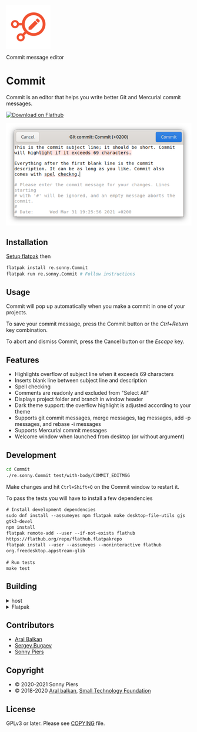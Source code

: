 <img style="vertical-align: middle;" src="data/icons/re.sonny.Commit.svg" width="120" height="120">

Commit message editor

# Commit

Commit is an editor that helps you write better Git and Mercurial commit messages.

<a href='https://flathub.org/apps/details/re.sonny.Commit'><img width='180' height='60' alt='Download on Flathub' src='https://flathub.org/assets/badges/flathub-badge-en.svg'/></a>

![screenshot](data/screenshot.png)

## Installation

[Setup flatpak](https://flatpak.org/setup/) then

```sh
flatpak install re.sonny.Commit
flatpak run re.sonny.Commit # Follow instructions
```

## Usage

Commit will pop up automatically when you make a commit in one of your projects.

To save your commit message, press the Commit button or the _Ctrl+Return_ key combination.

To abort and dismiss Commit, press the Cancel button or the _Escape_ key.

## Features

- Highlights overflow of subject line when it exceeds 69 characters
- Inserts blank line between subject line and description
- Spell checking
- Comments are readonly and excluded from "Select All"
- Displays project folder and branch in window header
- Dark theme support: the overflow highlight is adjusted according to your theme
- Supports git commit messages, merge messages, tag messages, add -p messages, and rebase -i messages
- Supports Mercurial commit messages
- Welcome window when launched from desktop (or without argument)

## Development

```sh
cd Commit
./re.sonny.Commit test/with-body/COMMIT_EDITMSG
```

Make changes and hit `Ctrl+Shift+Q` on the Commit window to restart it.

To pass the tests you will have to install a few dependencies

```
# Install development dependencies
sudo dnf install --assumeyes npm flatpak make desktop-file-utils gjs gtk3-devel
npm install
flatpak remote-add --user --if-not-exists flathub https://flathub.org/repo/flathub.flatpakrepo
flatpak install --user --assumeyes --noninteractive flathub org.freedesktop.appstream-glib

# Run tests
make test
```

## Building

<details>
  <summary>host</summary>

```sh
cd Commit
meson --prefix $PWD/install build
ninja -C build install
```

</details>

<details>
  <summary>Flatpak</summary>

Use [GNOME Builder](https://wiki.gnome.org/Apps/Builder) or

```sh
cd Commit
flatpak-builder --user --force-clean --repo=repo --install-deps-from=flathub flatpak re.sonny.Commit.yaml
flatpak --user remote-add --no-gpg-verify --if-not-exists Commit repo
flatpak --user install --reinstall --assumeyes Commit re.sonny.Commit
```

</details>

## Contributors

- [Aral Balkan](https://ar.al)
- [Sergey Bugaev](https://mastodon.technology/@bugaevc)
- [Sonny Piers](https://github.com/sonnyp)

## Copyright

- © 2020-2021 Sonny Piers
- © 2018-2020 [Aral balkan](https://ar.al), [Small Technology Foundation](https://small-tech.org)

## License

GPLv3 or later. Please see [COPYING](COPYING) file.
